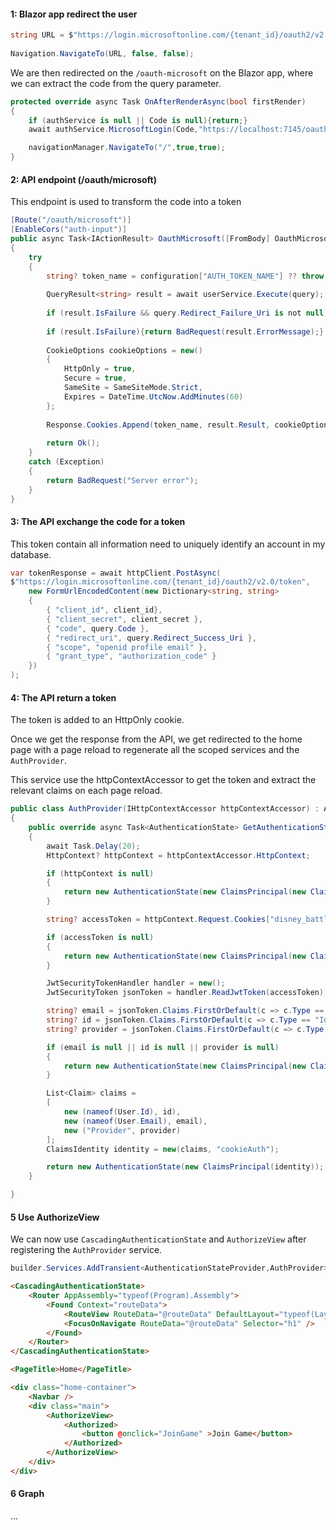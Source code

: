 #### 1: Blazor app redirect the user

```C#
string URL = $"https://login.microsoftonline.com/{tenant_id}/oauth2/v2.0/authorize?client_id={client_id}&response_type=code&redirect_uri={redirect_uri}&response_mode=query&scope={scope}";		
    
Navigation.NavigateTo(URL, false, false);
```

We are then redirected on the `/oauth-microsoft` on the Blazor app, where we can extract the code from the query parameter.
```C#
protected override async Task OnAfterRenderAsync(bool firstRender)
{
	if (authService is null || Code is null){return;}
	await authService.MicrosoftLogin(Code,"https://localhost:7145/oauth-microsoft","https://localhost:7145/oauth-microsoft");

	navigationManager.NavigateTo("/",true,true);
}
```

#### 2: API endpoint (/oauth/microsoft)
This endpoint is used to transform the code into a token

```c#
[Route("/oauth/microsoft")]
[EnableCors("auth-input")]
public async Task<IActionResult> OauthMicrosoft([FromBody] OauthMicrosoftQuery query)
{
	try
    {
        string? token_name = configuration["AUTH_TOKEN_NAME"] ?? throw new MissingConfigurationException("AUTH_TOKEN_NAME");
        
        QueryResult<string> result = await userService.Execute(query);
        
        if (result.IsFailure && query.Redirect_Failure_Uri is not null){return BadRequest(result.ErrorMessage);}
        
        if (result.IsFailure){return BadRequest(result.ErrorMessage);}
        
        CookieOptions cookieOptions = new()
        {
            HttpOnly = true,
            Secure = true,
            SameSite = SameSiteMode.Strict,
            Expires = DateTime.UtcNow.AddMinutes(60)
        };
        
        Response.Cookies.Append(token_name, result.Result, cookieOptions);
        
        return Ok();
    }
    catch (Exception)
    {
        return BadRequest("Server error");
    }
}
```

#### 3: The API exchange the code for a token 
This token contain all information need to uniquely identify an account in my database. 
```C#
var tokenResponse = await httpClient.PostAsync(
$"https://login.microsoftonline.com/{tenant_id}/oauth2/v2.0/token",
    new FormUrlEncodedContent(new Dictionary<string, string>
    {
        { "client_id", client_id},
        { "client_secret", client_secret },
        { "code", query.Code },
        { "redirect_uri", query.Redirect_Success_Uri },
        { "scope", "openid profile email" },
        { "grant_type", "authorization_code" }
    })
);
```
#### 4: The API return a token
The token is added to an HttpOnly cookie.

Once we get the response from the API, we get redirected to the home page with a page reload to regenerate all the scoped services and the `AuthProvider`.

This service use the httpContextAccessor to get the token and extract the relevant claims on each page reload.

```c#
public class AuthProvider(IHttpContextAccessor httpContextAccessor) : AuthenticationStateProvider
{
    public override async Task<AuthenticationState> GetAuthenticationStateAsync()
    {
        await Task.Delay(20);
        HttpContext? httpContext = httpContextAccessor.HttpContext;

        if (httpContext is null)
        {
            return new AuthenticationState(new ClaimsPrincipal(new ClaimsIdentity()));
        }

        string? accessToken = httpContext.Request.Cookies["disney_battle_auth_token"];

        if (accessToken is null)
        {
            return new AuthenticationState(new ClaimsPrincipal(new ClaimsIdentity()));
        }

        JwtSecurityTokenHandler handler = new();
        JwtSecurityToken jsonToken = handler.ReadJwtToken(accessToken);

        string? email = jsonToken.Claims.FirstOrDefault(c => c.Type == "Email")?.Value;
        string? id = jsonToken.Claims.FirstOrDefault(c => c.Type == "Id")?.Value;
        string? provider = jsonToken.Claims.FirstOrDefault(c => c.Type == "Provider")?.Value;

        if (email is null || id is null || provider is null)
        {
            return new AuthenticationState(new ClaimsPrincipal(new ClaimsIdentity()));
        }

        List<Claim> claims =
        [
            new (nameof(User.Id), id),
            new (nameof(User.Email), email),
            new ("Provider", provider)
        ];
        ClaimsIdentity identity = new(claims, "cookieAuth");

        return new AuthenticationState(new ClaimsPrincipal(identity));
    }

}
```

#### 5 Use AuthorizeView
We can now use `CascadingAuthenticationState` and `AuthorizeView` after registering the `AuthProvider` service.
```c#
builder.Services.AddTransient<AuthenticationStateProvider,AuthProvider>();
```

```html
<CascadingAuthenticationState>
    <Router AppAssembly="typeof(Program).Assembly">
        <Found Context="routeData">
            <RouteView RouteData="@routeData" DefaultLayout="typeof(Layout.MainLayout)" />
            <FocusOnNavigate RouteData="@routeData" Selector="h1" />
        </Found>
    </Router>
</CascadingAuthenticationState>
```

```html
<PageTitle>Home</PageTitle>

<div class="home-container">
    <Navbar />
    <div class="main">
        <AuthorizeView>
            <Authorized>
                <button @onclick="JoinGame" >Join Game</button>
            </Authorized>
        </AuthorizeView>
    </div>
</div>
```

#### 6 Graph
...
